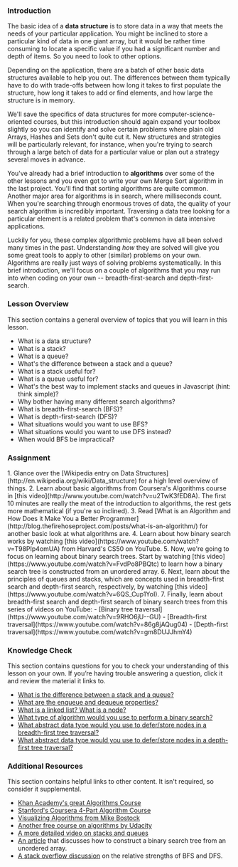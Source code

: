 ### Introduction

The basic idea of a **data structure** is to store data in a way that meets the needs of your particular application.  You might be inclined to store a particular kind of data in one giant array, but it would be rather time consuming to locate a specific value if you had a significant number and depth of items.  So you need to look to other options.

Depending on the application, there are a batch of other basic data structures available to help you out.  The differences between them typically have to do with trade-offs between how long it takes to first populate the structure, how long it takes to add or find elements, and how large the structure is in memory.

We'll save the specifics of data structures for more computer-science-oriented courses, but this introduction should again expand your toolbox slightly so you can identify and solve certain problems where plain old Arrays, Hashes and Sets don't quite cut it.  New structures and strategies will be particularly relevant, for instance, when you're trying to search through a large batch of data for a particular value or plan out a strategy several moves in advance.

You've already had a brief introduction to **algorithms** over some of the other lessons and you even got to write your own Merge Sort algorithm in the last project.  You'll find that sorting algorithms are quite common.  Another major area for algorithms is in search, where milliseconds count.  When you're searching through enormous troves of data, the quality of your search algorithm is incredibly important.  Traversing a data tree looking for a particular element is a related problem that's common in data intensive applications.

Luckily for you, these complex algorithmic problems have all been solved many times in the past.  Understanding *how* they are solved will give you some great tools to apply to other (similar) problems on your own.  Algorithms are really just ways of solving problems systematically.  In this brief introduction, we'll focus on a couple of algorithms that you may run into when coding on your own -- breadth-first-search and depth-first-search.

### Lesson Overview

This section contains a general overview of topics that you will learn in this lesson.

-  What is a data structure?
-  What is a stack?
-  What is a queue?
-  What's the difference between a stack and a queue?
-  What is a stack useful for?
-  What is a queue useful for?
-  What's the best way to implement stacks and queues in Javascript (hint: think simple)?
-  Why bother having many different search algorithms?
-  What is breadth-first-search (BFS)?
-  What is depth-first-search (DFS)?
-  What situations would you want to use BFS?
-  What situations would you want to use DFS instead?
-  When would BFS be impractical?

### Assignment

<div class="lesson-content__panel" markdown="1">
  1. Glance over the [Wikipedia entry on Data Structures](http://en.wikipedia.org/wiki/Data_structure) for a high level overview of things.
  2. Learn about basic algorithms from Coursera's Algorithms course in [this video](http://www.youtube.com/watch?v=u2TwK3fED8A).  The first 10 minutes are really the meat of the introduction to algorithms, the rest gets more mathematical (if you're so inclined).
  3. Read [What is an Algorithm and How Does it Make You a Better Programmer](http://blog.thefirehoseproject.com/posts/what-is-an-algorithm/) for another basic look at what algorithms are.
  4. Learn about how binary search works by watching [this video](https://www.youtube.com/watch?v=T98PIp4omUA) from Harvard's CS50 on YouTube.
  5. Now, we're going to focus on learning about binary search trees. Start by watching [this video](https://www.youtube.com/watch?v=FvdPo8PBQtc) to learn how a binary search tree is constructed from an unordered array.
  6. Next, learn about the principles of queues and stacks, which are concepts used in breadth-first search and depth-first search, respectively, by watching [this video](https://www.youtube.com/watch?v=6QS_Cup1YoI).
  7. Finally, learn about breadth-first search and depth-first search of binary search trees from this series of videos on YouTube:
     -  [Binary tree traversal](https://www.youtube.com/watch?v=9RHO6jU--GU)
     -  [Breadth-first traversal](https://www.youtube.com/watch?v=86g8jAQug04)
     -  [Depth-first traversal](https://www.youtube.com/watch?v=gm8DUJJhmY4)
</div>


### Knowledge Check

This section contains questions for you to check your understanding of this lesson on your own. If you’re having trouble answering a question, click it and review the material it links to.

-  <a class="knowledge-check-link" href="https://www.youtube.com/watch?v=6QS_Cup1YoI">What is the difference between a stack and a queue?</a>
-  <a class="knowledge-check-link" href="http://blog.thefirehoseproject.com/posts/what-is-an-algorithm/">What are the enqueue and dequeue properties?</a>
-  <a class="knowledge-check-link" href="https://en.wikipedia.org/wiki/Data_structure#Examples">What is a linked list? What is a node?</a>
-  <a class="knowledge-check-link" href="https://youtu.be/T98PIp4omUA?t=20">What type of algorithm would you use to perform a binary search?</a>
-  <a class="knowledge-check-link" href="https://youtu.be/86g8jAQug04?t=103">What abstract data type would you use to defer/store nodes in a breadth-first tree traversal?</a>
-  <a class="knowledge-check-link" href="https://youtu.be/gm8DUJJhmY4?t=499">What abstract data type would you use to defer/store nodes in a depth-first tree traversal?</a>

### Additional Resources

This section contains helpful links to other content. It isn't required, so consider it supplemental.

-  [Khan Academy's great Algorithms Course](https://www.khanacademy.org/computing/computer-science/algorithms)
-  [Stanford's Coursera 4-Part Algorithm Course](https://www.coursera.org/specializations/algorithms)
-  [Visualizing Algorithms from Mike Bostock](http://bost.ocks.org/mike/algorithms/)
-  [Another free course on algorithms by Udacity](https://www.udacity.com/course/cs215)
-  [A more detailed video on stacks and queues](https://www.youtube.com/watch?v=idrrIMXXeHM)
-  [An article](https://www.crondose.com/2016/06/create-a-binary-search-tree-array/) that discusses how to construct a binary search tree from an unordered array.
-  [A stack overflow discussion](https://stackoverflow.com/questions/3332947/when-is-it-practical-to-use-depth-first-search-dfs-vs-breadth-first-search-bf) on the relative strengths of BFS and DFS.
